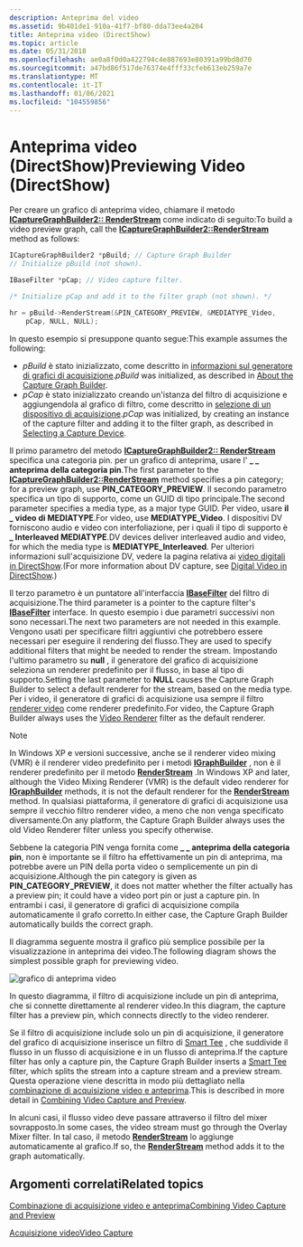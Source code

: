 ```yaml
---
description: Anteprima del video
ms.assetid: 9b401de1-910a-41f7-bf80-dda73ee4a204
title: Anteprima video (DirectShow)
ms.topic: article
ms.date: 05/31/2018
ms.openlocfilehash: ae0a8f0d0a422794c4e887693e80391a99bd8d70
ms.sourcegitcommit: a47bd86f517de76374e4fff33cfeb613eb259a7e
ms.translationtype: MT
ms.contentlocale: it-IT
ms.lasthandoff: 01/06/2021
ms.locfileid: "104559856"
---
```

# <a name="previewing-video-directshow"></a><span data-ttu-id="d0e0f-103">Anteprima video (DirectShow)</span><span class="sxs-lookup"><span data-stu-id="d0e0f-103">Previewing Video (DirectShow)</span></span>

<span data-ttu-id="d0e0f-104">Per creare un grafico di anteprima video, chiamare il metodo [**ICaptureGraphBuilder2:: RenderStream**](/windows/desktop/api/Strmif/nf-strmif-icapturegraphbuilder2-renderstream) come indicato di seguito:</span><span class="sxs-lookup"><span data-stu-id="d0e0f-104">To build a video preview graph, call the [**ICaptureGraphBuilder2::RenderStream**](/windows/desktop/api/Strmif/nf-strmif-icapturegraphbuilder2-renderstream) method as follows:</span></span>


```C++
ICaptureGraphBuilder2 *pBuild; // Capture Graph Builder
// Initialize pBuild (not shown).

IBaseFilter *pCap; // Video capture filter.

/* Initialize pCap and add it to the filter graph (not shown). */

hr = pBuild->RenderStream(&PIN_CATEGORY_PREVIEW, &MEDIATYPE_Video, 
    pCap, NULL, NULL);
```



<span data-ttu-id="d0e0f-105">In questo esempio si presuppone quanto segue:</span><span class="sxs-lookup"><span data-stu-id="d0e0f-105">This example assumes the following:</span></span>

-   <span data-ttu-id="d0e0f-106">*pBuild* è stato inizializzato, come descritto in [informazioni sul generatore di grafici di acquisizione](about-the-capture-graph-builder.md).</span><span class="sxs-lookup"><span data-stu-id="d0e0f-106">*pBuild* was initialized, as described in [About the Capture Graph Builder](about-the-capture-graph-builder.md).</span></span>
-   <span data-ttu-id="d0e0f-107">*pCap* è stato inizializzato creando un'istanza del filtro di acquisizione e aggiungendola al grafico di filtro, come descritto in [selezione di un dispositivo di acquisizione](selecting-a-capture-device.md).</span><span class="sxs-lookup"><span data-stu-id="d0e0f-107">*pCap* was initialized, by creating an instance of the capture filter and adding it to the filter graph, as described in [Selecting a Capture Device](selecting-a-capture-device.md).</span></span>

<span data-ttu-id="d0e0f-108">Il primo parametro del metodo [**ICaptureGraphBuilder2:: RenderStream**](/windows/desktop/api/Strmif/nf-strmif-icapturegraphbuilder2-renderstream) specifica una categoria pin. per un grafico di anteprima, usare l' **\_ \_ anteprima della categoria pin**.</span><span class="sxs-lookup"><span data-stu-id="d0e0f-108">The first parameter to the [**ICaptureGraphBuilder2::RenderStream**](/windows/desktop/api/Strmif/nf-strmif-icapturegraphbuilder2-renderstream) method specifies a pin category; for a preview graph, use **PIN\_CATEGORY\_PREVIEW**.</span></span> <span data-ttu-id="d0e0f-109">Il secondo parametro specifica un tipo di supporto, come un GUID di tipo principale.</span><span class="sxs-lookup"><span data-stu-id="d0e0f-109">The second parameter specifies a media type, as a major type GUID.</span></span> <span data-ttu-id="d0e0f-110">Per video, usare **il \_ video di MEDIATYPE**.</span><span class="sxs-lookup"><span data-stu-id="d0e0f-110">For video, use **MEDIATYPE\_Video**.</span></span> <span data-ttu-id="d0e0f-111">I dispositivi DV forniscono audio e video con interfoliazione, per i quali il tipo di supporto è **\_ Interleaved MEDIATYPE**.</span><span class="sxs-lookup"><span data-stu-id="d0e0f-111">DV devices deliver interleaved audio and video, for which the media type is **MEDIATYPE\_Interleaved**.</span></span> <span data-ttu-id="d0e0f-112">Per ulteriori informazioni sull'acquisizione DV, vedere la pagina relativa ai [video digitali in DirectShow](digital-video-in-directshow.md).</span><span class="sxs-lookup"><span data-stu-id="d0e0f-112">(For more information about DV capture, see [Digital Video in DirectShow](digital-video-in-directshow.md).)</span></span>

<span data-ttu-id="d0e0f-113">Il terzo parametro è un puntatore all'interfaccia [**IBaseFilter**](/windows/desktop/api/Strmif/nn-strmif-ibasefilter) del filtro di acquisizione.</span><span class="sxs-lookup"><span data-stu-id="d0e0f-113">The third parameter is a pointer to the capture filter's [**IBaseFilter**](/windows/desktop/api/Strmif/nn-strmif-ibasefilter) interface.</span></span> <span data-ttu-id="d0e0f-114">In questo esempio i due parametri successivi non sono necessari.</span><span class="sxs-lookup"><span data-stu-id="d0e0f-114">The next two parameters are not needed in this example.</span></span> <span data-ttu-id="d0e0f-115">Vengono usati per specificare filtri aggiuntivi che potrebbero essere necessari per eseguire il rendering del flusso.</span><span class="sxs-lookup"><span data-stu-id="d0e0f-115">They are used to specify additional filters that might be needed to render the stream.</span></span> <span data-ttu-id="d0e0f-116">Impostando l'ultimo parametro su **null** , il generatore del grafico di acquisizione seleziona un renderer predefinito per il flusso, in base al tipo di supporto.</span><span class="sxs-lookup"><span data-stu-id="d0e0f-116">Setting the last parameter to **NULL** causes the Capture Graph Builder to select a default renderer for the stream, based on the media type.</span></span> <span data-ttu-id="d0e0f-117">Per i video, il generatore di grafici di acquisizione usa sempre il filtro [renderer video](video-renderer-filter.md) come renderer predefinito.</span><span class="sxs-lookup"><span data-stu-id="d0e0f-117">For video, the Capture Graph Builder always uses the [Video Renderer](video-renderer-filter.md) filter as the default renderer.</span></span>

> [!Note]  
> <span data-ttu-id="d0e0f-118">In Windows XP e versioni successive, anche se il renderer video mixing (VMR) è il renderer video predefinito per i metodi [**IGraphBuilder**](/windows/desktop/api/Strmif/nn-strmif-igraphbuilder) , non è il renderer predefinito per il metodo [**RenderStream**](/windows/desktop/api/Strmif/nf-strmif-icapturegraphbuilder2-renderstream) .</span><span class="sxs-lookup"><span data-stu-id="d0e0f-118">In Windows XP and later, although the Video Mixing Renderer (VMR) is the default video renderer for [**IGraphBuilder**](/windows/desktop/api/Strmif/nn-strmif-igraphbuilder) methods, it is not the default renderer for the [**RenderStream**](/windows/desktop/api/Strmif/nf-strmif-icapturegraphbuilder2-renderstream) method.</span></span> <span data-ttu-id="d0e0f-119">In qualsiasi piattaforma, il generatore di grafici di acquisizione usa sempre il vecchio filtro renderer video, a meno che non venga specificato diversamente.</span><span class="sxs-lookup"><span data-stu-id="d0e0f-119">On any platform, the Capture Graph Builder always uses the old Video Renderer filter unless you specify otherwise.</span></span>

 

<span data-ttu-id="d0e0f-120">Sebbene la categoria PIN venga fornita come **\_ \_ anteprima della categoria pin**, non è importante se il filtro ha effettivamente un pin di anteprima, ma potrebbe avere un PIN della porta video o semplicemente un pin di acquisizione.</span><span class="sxs-lookup"><span data-stu-id="d0e0f-120">Although the pin category is given as **PIN\_CATEGORY\_PREVIEW**, it does not matter whether the filter actually has a preview pin; it could have a video port pin or just a capture pin.</span></span> <span data-ttu-id="d0e0f-121">In entrambi i casi, il generatore di grafici di acquisizione compila automaticamente il grafo corretto.</span><span class="sxs-lookup"><span data-stu-id="d0e0f-121">In either case, the Capture Graph Builder automatically builds the correct graph.</span></span>

<span data-ttu-id="d0e0f-122">Il diagramma seguente mostra il grafico più semplice possibile per la visualizzazione in anteprima dei video.</span><span class="sxs-lookup"><span data-stu-id="d0e0f-122">The following diagram shows the simplest possible graph for previewing video.</span></span>

![grafico di anteprima video](images/vidcap01.png)

<span data-ttu-id="d0e0f-124">In questo diagramma, il filtro di acquisizione include un pin di anteprima, che si connette direttamente al renderer video.</span><span class="sxs-lookup"><span data-stu-id="d0e0f-124">In this diagram, the capture filter has a preview pin, which connects directly to the video renderer.</span></span>

<span data-ttu-id="d0e0f-125">Se il filtro di acquisizione include solo un pin di acquisizione, il generatore del grafico di acquisizione inserisce un filtro di [Smart Tee](smart-tee-filter.md) , che suddivide il flusso in un flusso di acquisizione e in un flusso di anteprima.</span><span class="sxs-lookup"><span data-stu-id="d0e0f-125">If the capture filter has only a capture pin, the Capture Graph Builder inserts a [Smart Tee](smart-tee-filter.md) filter, which splits the stream into a capture stream and a preview stream.</span></span> <span data-ttu-id="d0e0f-126">Questa operazione viene descritta in modo più dettagliato nella [combinazione di acquisizione video e anteprima](combining-video-capture-and-preview.md).</span><span class="sxs-lookup"><span data-stu-id="d0e0f-126">This is described in more detail in [Combining Video Capture and Preview](combining-video-capture-and-preview.md).</span></span>

<span data-ttu-id="d0e0f-127">In alcuni casi, il flusso video deve passare attraverso il filtro del mixer sovrapposto.</span><span class="sxs-lookup"><span data-stu-id="d0e0f-127">In some cases, the video stream must go through the Overlay Mixer filter.</span></span> <span data-ttu-id="d0e0f-128">In tal caso, il metodo [**RenderStream**](/windows/desktop/api/Strmif/nf-strmif-icapturegraphbuilder2-renderstream) lo aggiunge automaticamente al grafico.</span><span class="sxs-lookup"><span data-stu-id="d0e0f-128">If so, the [**RenderStream**](/windows/desktop/api/Strmif/nf-strmif-icapturegraphbuilder2-renderstream) method adds it to the graph automatically.</span></span>

## <a name="related-topics"></a><span data-ttu-id="d0e0f-129">Argomenti correlati</span><span class="sxs-lookup"><span data-stu-id="d0e0f-129">Related topics</span></span>

<dl> <dt>

[<span data-ttu-id="d0e0f-130">Combinazione di acquisizione video e anteprima</span><span class="sxs-lookup"><span data-stu-id="d0e0f-130">Combining Video Capture and Preview</span></span>](combining-video-capture-and-preview.md)
</dt> <dt>

[<span data-ttu-id="d0e0f-131">Acquisizione video</span><span class="sxs-lookup"><span data-stu-id="d0e0f-131">Video Capture</span></span>](video-capture.md)
</dt> </dl>

 

 



